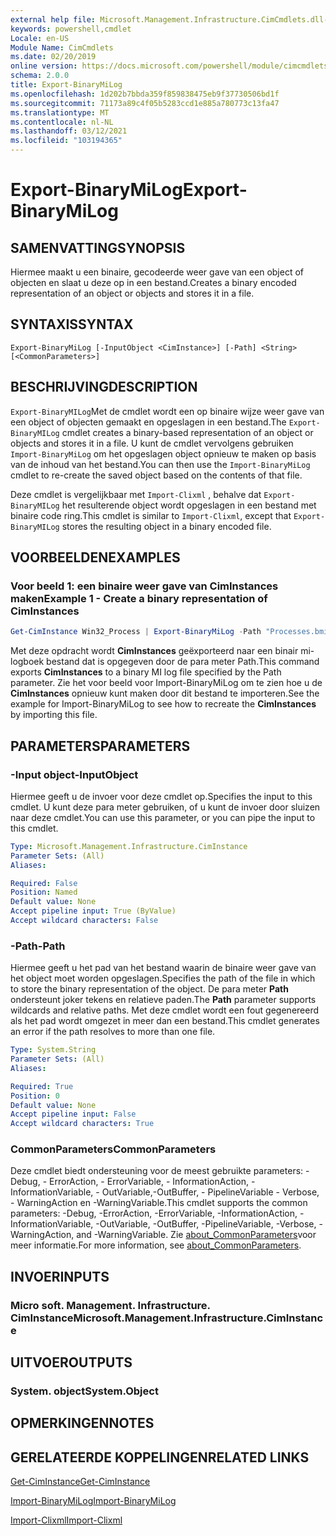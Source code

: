 ```yaml
---
external help file: Microsoft.Management.Infrastructure.CimCmdlets.dll-help.xml
keywords: powershell,cmdlet
Locale: en-US
Module Name: CimCmdlets
ms.date: 02/20/2019
online version: https://docs.microsoft.com/powershell/module/cimcmdlets/export-binarymilog?view=powershell-5.1&WT.mc_id=ps-gethelp
schema: 2.0.0
title: Export-BinaryMiLog
ms.openlocfilehash: 1d202b7bbda359f859838475eb9f37730506bd1f
ms.sourcegitcommit: 71173a89c4f05b5283ccd1e885a780773c13fa47
ms.translationtype: MT
ms.contentlocale: nl-NL
ms.lasthandoff: 03/12/2021
ms.locfileid: "103194365"
---
```

# <span data-ttu-id="cd874-103">Export-BinaryMiLog</span><span class="sxs-lookup"><span data-stu-id="cd874-103">Export-BinaryMiLog</span></span>

## <span data-ttu-id="cd874-104">SAMENVATTING</span><span class="sxs-lookup"><span data-stu-id="cd874-104">SYNOPSIS</span></span>
<span data-ttu-id="cd874-105">Hiermee maakt u een binaire, gecodeerde weer gave van een object of objecten en slaat u deze op in een bestand.</span><span class="sxs-lookup"><span data-stu-id="cd874-105">Creates a binary encoded representation of an object or objects and stores it in a file.</span></span>

## <span data-ttu-id="cd874-106">SYNTAXIS</span><span class="sxs-lookup"><span data-stu-id="cd874-106">SYNTAX</span></span>

```
Export-BinaryMiLog [-InputObject <CimInstance>] [-Path] <String> [<CommonParameters>]
```

## <span data-ttu-id="cd874-107">BESCHRIJVING</span><span class="sxs-lookup"><span data-stu-id="cd874-107">DESCRIPTION</span></span>

<span data-ttu-id="cd874-108">`Export-BinaryMILog`Met de cmdlet wordt een op binaire wijze weer gave van een object of objecten gemaakt en opgeslagen in een bestand.</span><span class="sxs-lookup"><span data-stu-id="cd874-108">The `Export-BinaryMILog` cmdlet creates a binary-based representation of an object or objects and stores it in a file.</span></span> <span data-ttu-id="cd874-109">U kunt de cmdlet vervolgens gebruiken `Import-BinaryMiLog` om het opgeslagen object opnieuw te maken op basis van de inhoud van het bestand.</span><span class="sxs-lookup"><span data-stu-id="cd874-109">You can then use the `Import-BinaryMiLog` cmdlet to re-create the saved object based on the contents of that file.</span></span>

<span data-ttu-id="cd874-110">Deze cmdlet is vergelijkbaar met `Import-Clixml` , behalve dat `Export-BinaryMILog` het resulterende object wordt opgeslagen in een bestand met binaire code ring.</span><span class="sxs-lookup"><span data-stu-id="cd874-110">This cmdlet is similar to `Import-Clixml`, except that `Export-BinaryMILog` stores the resulting object in a binary encoded file.</span></span>

## <span data-ttu-id="cd874-111">VOORBEELDEN</span><span class="sxs-lookup"><span data-stu-id="cd874-111">EXAMPLES</span></span>

### <span data-ttu-id="cd874-112">Voor beeld 1: een binaire weer gave van CimInstances maken</span><span class="sxs-lookup"><span data-stu-id="cd874-112">Example 1 - Create a binary representation of CimInstances</span></span>

```powershell
Get-CimInstance Win32_Process | Export-BinaryMiLog -Path "Processes.bmil"
```

<span data-ttu-id="cd874-113">Met deze opdracht wordt **CimInstances** geëxporteerd naar een binair mi-logboek bestand dat is opgegeven door de para meter Path.</span><span class="sxs-lookup"><span data-stu-id="cd874-113">This command exports **CimInstances** to a binary MI log file specified by the Path parameter.</span></span> <span data-ttu-id="cd874-114">Zie het voor beeld voor Import-BinaryMiLog om te zien hoe u de **CimInstances** opnieuw kunt maken door dit bestand te importeren.</span><span class="sxs-lookup"><span data-stu-id="cd874-114">See the example for Import-BinaryMiLog to see how to recreate the **CimInstances** by importing this file.</span></span>

## <span data-ttu-id="cd874-115">PARAMETERS</span><span class="sxs-lookup"><span data-stu-id="cd874-115">PARAMETERS</span></span>

### <span data-ttu-id="cd874-116">-Input object</span><span class="sxs-lookup"><span data-stu-id="cd874-116">-InputObject</span></span>

<span data-ttu-id="cd874-117">Hiermee geeft u de invoer voor deze cmdlet op.</span><span class="sxs-lookup"><span data-stu-id="cd874-117">Specifies the input to this cmdlet.</span></span> <span data-ttu-id="cd874-118">U kunt deze para meter gebruiken, of u kunt de invoer door sluizen naar deze cmdlet.</span><span class="sxs-lookup"><span data-stu-id="cd874-118">You can use this parameter, or you can pipe the input to this cmdlet.</span></span>

```yaml
Type: Microsoft.Management.Infrastructure.CimInstance
Parameter Sets: (All)
Aliases:

Required: False
Position: Named
Default value: None
Accept pipeline input: True (ByValue)
Accept wildcard characters: False
```

### <span data-ttu-id="cd874-119">-Path</span><span class="sxs-lookup"><span data-stu-id="cd874-119">-Path</span></span>

<span data-ttu-id="cd874-120">Hiermee geeft u het pad van het bestand waarin de binaire weer gave van het object moet worden opgeslagen.</span><span class="sxs-lookup"><span data-stu-id="cd874-120">Specifies the path of the file in which to store the binary representation of the object.</span></span> <span data-ttu-id="cd874-121">De para meter **Path** ondersteunt joker tekens en relatieve paden.</span><span class="sxs-lookup"><span data-stu-id="cd874-121">The **Path** parameter supports wildcards and relative paths.</span></span> <span data-ttu-id="cd874-122">Met deze cmdlet wordt een fout gegenereerd als het pad wordt omgezet in meer dan een bestand.</span><span class="sxs-lookup"><span data-stu-id="cd874-122">This cmdlet generates an error if the path resolves to more than one file.</span></span>

```yaml
Type: System.String
Parameter Sets: (All)
Aliases:

Required: True
Position: 0
Default value: None
Accept pipeline input: False
Accept wildcard characters: True
```

### <span data-ttu-id="cd874-123">CommonParameters</span><span class="sxs-lookup"><span data-stu-id="cd874-123">CommonParameters</span></span>

<span data-ttu-id="cd874-124">Deze cmdlet biedt ondersteuning voor de meest gebruikte parameters: -Debug, - ErrorAction, - ErrorVariable, - InformationAction, -InformationVariable, - OutVariable,-OutBuffer, - PipelineVariable - Verbose, - WarningAction en -WarningVariable.</span><span class="sxs-lookup"><span data-stu-id="cd874-124">This cmdlet supports the common parameters: -Debug, -ErrorAction, -ErrorVariable, -InformationAction, -InformationVariable, -OutVariable, -OutBuffer, -PipelineVariable, -Verbose, -WarningAction, and -WarningVariable.</span></span> <span data-ttu-id="cd874-125">Zie [about_CommonParameters](https://go.microsoft.com/fwlink/?LinkID=113216)voor meer informatie.</span><span class="sxs-lookup"><span data-stu-id="cd874-125">For more information, see [about_CommonParameters](https://go.microsoft.com/fwlink/?LinkID=113216).</span></span>

## <span data-ttu-id="cd874-126">INVOER</span><span class="sxs-lookup"><span data-stu-id="cd874-126">INPUTS</span></span>

### <span data-ttu-id="cd874-127">Micro soft. Management. Infrastructure. CimInstance</span><span class="sxs-lookup"><span data-stu-id="cd874-127">Microsoft.Management.Infrastructure.CimInstance</span></span>

## <span data-ttu-id="cd874-128">UITVOER</span><span class="sxs-lookup"><span data-stu-id="cd874-128">OUTPUTS</span></span>

### <span data-ttu-id="cd874-129">System. object</span><span class="sxs-lookup"><span data-stu-id="cd874-129">System.Object</span></span>

## <span data-ttu-id="cd874-130">OPMERKINGEN</span><span class="sxs-lookup"><span data-stu-id="cd874-130">NOTES</span></span>

## <span data-ttu-id="cd874-131">GERELATEERDE KOPPELINGEN</span><span class="sxs-lookup"><span data-stu-id="cd874-131">RELATED LINKS</span></span>

[<span data-ttu-id="cd874-132">Get-CimInstance</span><span class="sxs-lookup"><span data-stu-id="cd874-132">Get-CimInstance</span></span>](get-ciminstance.md)

[<span data-ttu-id="cd874-133">Import-BinaryMiLog</span><span class="sxs-lookup"><span data-stu-id="cd874-133">Import-BinaryMiLog</span></span>](import-binarymilog.md)

[<span data-ttu-id="cd874-134">Import-Clixml</span><span class="sxs-lookup"><span data-stu-id="cd874-134">Import-Clixml</span></span>](../microsoft.powershell.utility/import-clixml.md)
